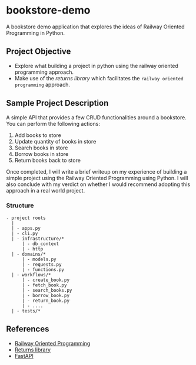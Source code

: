 # bookstore-demo
A bookstore demo application that explores the ideas of Railway Oriented Programming in Python.

## Project Objective
- Explore what building a project in python using the railway oriented programming approach.
- Make use of the *returns library* which facilitates the `railway oriented programming` approach.


## Sample Project Description

A simple API that provides a few CRUD functionalities around a bookstore. You can perform the following actions: 

1. Add books to store
2. Update quantity of books in store
3. Search books in store
4. Borrow books in store
5. Return books back to store

Once completed, I will write a brief writeup on my experience of building a simple project using the Railway Oriented Programming using Python. 
I will also conclude with my verdict on whether I would recommend adopting this approach in a real world project. 

### Structure

```
- project roots
  | 
  | - apps.py
  | - cli.py
  | - infrastructure/*
	  | - db_context
	  | - http 
  | - domains/*
      | - models.py
      | - requests.py
      | - functions.py
  | - workflows/*
      | - create_book.py
	  | - fetch_book.py
	  | - search_books.py
	  | - borrow_book.py
	  | - return_book.py
	  | - ....
  | - tests/*
```

## References
* [Railway Oriented Programming](https://fsharpforfunandprofit.com/rop/)
* [Returns library](https://returns.readthedocs.io/en/latest/index.html)
* [FastAPI](https://fastapi.tiangolo.com/)
